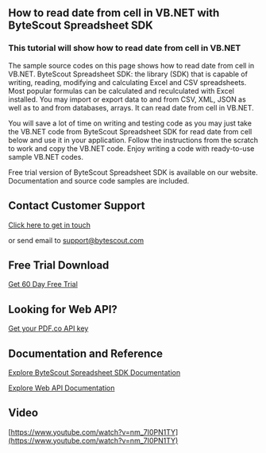 ## How to read date from cell in VB.NET with ByteScout Spreadsheet SDK

### This tutorial will show how to read date from cell in VB.NET

The sample source codes on this page shows how to read date from cell in VB.NET. ByteScout Spreadsheet SDK: the library (SDK) that is capable of writing, reading, modifying and calculating Excel and CSV spreadsheets. Most popular formulas can be calculated and reculculated with Excel installed. You may import or export data to and from CSV, XML, JSON as well as to and from databases, arrays. It can read date from cell in VB.NET.

You will save a lot of time on writing and testing code as you may just take the VB.NET code from ByteScout Spreadsheet SDK for read date from cell below and use it in your application. Follow the instructions from the scratch to work and copy the VB.NET code. Enjoy writing a code with ready-to-use sample VB.NET codes.

Free trial version of ByteScout Spreadsheet SDK is available on our website. Documentation and source code samples are included.

## Contact Customer Support

[Click here to get in touch](https://bytescout.zendesk.com/hc/en-us/requests/new?subject=ByteScout%20Spreadsheet%20SDK%20Question)

or send email to [support@bytescout.com](mailto:support@bytescout.com?subject=ByteScout%20Spreadsheet%20SDK%20Question) 

## Free Trial Download

[Get 60 Day Free Trial](https://bytescout.com/download/web-installer?utm_source=github-readme)

## Looking for Web API? 

[Get your PDF.co API key](https://pdf.co/documentation/api?utm_source=github-readme)

## Documentation and Reference

[Explore ByteScout Spreadsheet SDK Documentation](https://bytescout.com/documentation/index.html?utm_source=github-readme)

[Explore Web API Documentation](https://pdf.co/documentation/api?utm_source=github-readme)

## Video

[https://www.youtube.com/watch?v=nm_7I0PN1TY](https://www.youtube.com/watch?v=nm_7I0PN1TY)